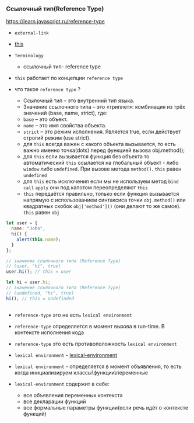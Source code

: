 ### Ссылочный тип(Reference Type)

https://learn.javascript.ru/reference-type

- `external-link`
- [this](../../chapters-extra/this.md)

- `Terminology`
    - ссылочный тип- reference type

- `this` работает по концепции `reference type`

- что такое `reference type` ?
    - Ссылочный тип – это внутренний тип языка.
    - Значение ссылочного типа – это «триплет»: комбинация из трёх значений (base, name, strict), где:
    - `base` – это объект.
    - `name` – это имя свойства объекта.
    - `strict` – это режим исполнения. Является true, если действует строгий режим (use strict).
    - для `this` всегда важен c какого объекта вызывается, то есть важно именно точка(dots) перед функцией вызова
      obj.method();
    - для `this` если вызывается функция без объекта то автоматический `this` ссылается на глобальный объект -
      либо `window` либо `undefined`. При вызове метода `method()`. `this` равен `undefined`
    - для `this` есть исключения если мы не используем метод `bind` `call` `apply` они под капотом переопределяют `this`
    - `this` передаётся правильно, только если функция вызывается напрямую с использованием синтаксиса точки
      `obj.method()` или квадратных скобок `obj['method']()` (они делают то же самое). `this` равен `obj`

```js
let user = {
  name: "John",
  hi() {
    alert(this.name);
  }
};

// значение ссылочного типа (Reference Type)
// (user, "hi", true)
user.hi(); // this = user

let hi = user.hi;
// значение ссылочного типа (Reference Type)
// (undefined, "hi", true)
hi(); // this = undefinded



```

- `reference-type` это не есть `lexical environment`
- `reference-type` определяется в момент вызова в run-time. В контексте исполнения кода
- `reference-type` это есть противоположность  `lexical environment`


- `lexical environment` - [lexical-environment](../6-advanced-functions/3-closure.md)
- `lexical environment` - определяется в момент объявления, то есть когда инициализируем классы\функции\переменные
- `lexical-environment` содержит в себе:
    - все объявления переменных контекста
    - все декларации функций
    - все формальные параметры функции(если речь идёт о контексте функций)
